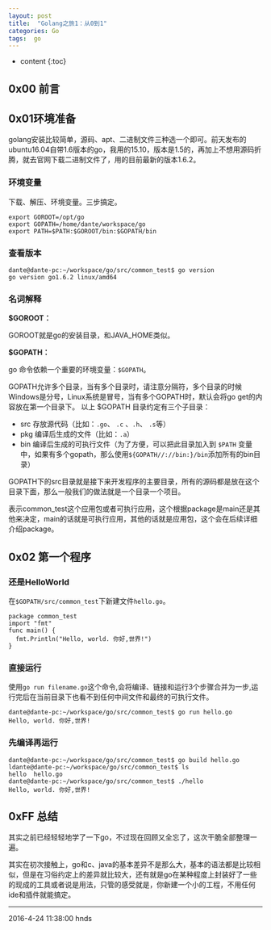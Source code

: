 ```yaml
---
layout: post
title:  "Golang之旅1：从0到1"
categories: Go
tags:  go 
---
```


* content
{:toc}

## 0x00 前言

## 0x01环境准备

golang安装比较简单，源码、apt、二进制文件三种选一个即可。前天发布的ubuntu16.04自带1.6版本的go，我用的15.10，版本是1.5的，再加上不想用源码折腾，就去官网下载二进制文件了，用的目前最新的版本1.6.2。




### 环境变量

下载、解压、环境变量。三步搞定。

```
export GOROOT=/opt/go  
export GOPATH=/home/dante/workspace/go
export PATH=$PATH:$GOROOT/bin:$GOPATH/bin
```
### 查看版本

```
dante@dante-pc:~/workspace/go/src/common_test$ go version
go version go1.6.2 linux/amd64
```

### 名词解释

**$GOROOT：**

GOROOT就是go的安装目录，和JAVA_HOME类似。

**$GOPATH：**

go 命令依赖一个重要的环境变量：`$GOPATH`。

GOPATH允许多个目录，当有多个目录时，请注意分隔符，多个目录的时候Windows是分号，Linux系统是冒号，当有多个GOPATH时，默认会将go get的内容放在第一个目录下。
以上 $GOPATH 目录约定有三个子目录：

- src 存放源代码（比如：`.go`、 `.c` 、`.h`、 `.s`等）
- pkg 编译后生成的文件（比如：`.a`）
- bin 编译后生成的可执行文件（为了方便，可以把此目录加入到 `$PATH` 变量中，如果有多个gopath，那么使用`${GOPATH//://bin:}/bin`添加所有的bin目录）

GOPATH下的src目录就是接下来开发程序的主要目录，所有的源码都是放在这个目录下面，那么一般我们的做法就是一个目录一个项目。

表示common_test这个应用包或者可执行应用，这个根据package是main还是其他来决定，main的话就是可执行应用，其他的话就是应用包，这个会在后续详细介绍package。

## 0x02 第一个程序

### 还是HelloWorld

在`$GOPATH/src/common_test`下新建文件`hello.go`。

```
package common_test
import "fmt"
func main() {
  fmt.Println("Hello, world. 你好,世界!")
}
```

### 直接运行


使用`go run filename.go`这个命令,会将编译、链接和运行3个步骤合并为一步,运行完后在当前目录下也看不到任何中间文件和最终的可执行文件。

```
dante@dante-pc:~/workspace/go/src/common_test$ go run hello.go 
Hello, world. 你好,世界!
```
### 先编译再运行

```
dante@dante-pc:~/workspace/go/src/common_test$ go build hello.go 
ldante@dante-pc:~/workspace/go/src/common_test$ ls
hello  hello.go
dante@dante-pc:~/workspace/go/src/common_test$ ./hello 
Hello, world. 你好,世界!
```

## 0xFF 总结

其实之前已经轻轻地学了一下go，不过现在回顾又全忘了，这次干脆全部整理一遍。

其实在初次接触上，go和c、java的基本差异不是那么大，基本的语法都是比较相似，但是在习俗约定上的差异就比较大，还有就是go在某种程度上封装好了一些的现成的工具或者说是用法，只管的感受就是，你新建一个小的工程，不用任何ide和插件就能搞定。

******

2016-4-24 11:38:00 hnds